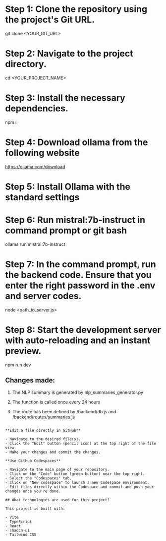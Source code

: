 
# Step 1: Clone the repository using the project's Git URL.
git clone <YOUR_GIT_URL>

# Step 2: Navigate to the project directory.
cd <YOUR_PROJECT_NAME>

# Step 3: Install the necessary dependencies.
npm i

# Step 4: Download ollama from the following website
https://ollama.com/download

# Step 5: Install Ollama with the standard settings

# Step 6: Run mistral:7b-instruct in command prompt or git bash
ollama run mistral:7b-instruct

# Step 7: In the command prompt, run the backend code. Ensure that you enter the right password in the .env and server codes.
node <path_to_server.js>

# Step 8: Start the development server with auto-reloading and an instant preview.
npm run dev

## Changes made:

1. The NLP summary is generated by nlp_summaries_generator.py

2. The function is called once every 24 hours

3. The route has been defined by /backend/db.js and /backend/routes/summaries.js


```

**Edit a file directly in GitHub**

- Navigate to the desired file(s).
- Click the "Edit" button (pencil icon) at the top right of the file view.
- Make your changes and commit the changes.

**Use GitHub Codespaces**

- Navigate to the main page of your repository.
- Click on the "Code" button (green button) near the top right.
- Select the "Codespaces" tab.
- Click on "New codespace" to launch a new Codespace environment.
- Edit files directly within the Codespace and commit and push your changes once you're done.

## What technologies are used for this project?

This project is built with:

- Vite
- TypeScript
- React
- shadcn-ui
- Tailwind CSS


